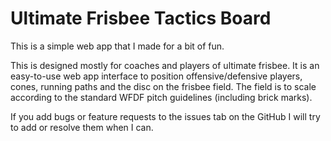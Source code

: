 # Ultimate Frisbee Tactics Board
This is a simple web app that I made for a bit of fun. 

This is designed mostly for coaches and players of ultimate frisbee. It is an easy-to-use web app interface to position offensive/defensive players, cones, running paths and the disc on the frisbee field. The field is to scale according to the standard WFDF pitch guidelines (including brick marks).

If you add bugs or feature requests to the issues tab on the GitHub I will try to add or resolve them when I can. 
